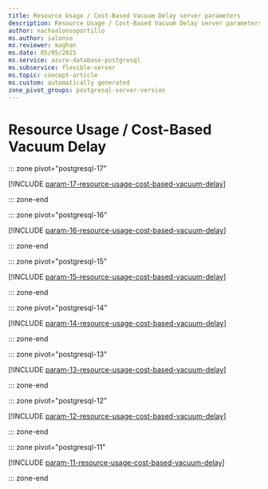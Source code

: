 ```yaml
---
title: Resource Usage / Cost-Based Vacuum Delay server parameters
description: Resource Usage / Cost-Based Vacuum Delay server parameters for Azure Database for PostgreSQL flexible server.
author: nachoalonsoportillo
ms.author: ialonso
ms.reviewer: maghan
ms.date: 05/05/2025
ms.service: azure-database-postgresql
ms.subservice: flexible-server
ms.topic: concept-article
ms.custom: automatically generated
zone_pivot_groups: postgresql-server-version
---
```

# Resource Usage / Cost-Based Vacuum Delay


::: zone pivot="postgresql-17"

[!INCLUDE [param-17-resource-usage-cost-based-vacuum-delay](./includes/param-17-resource-usage-cost-based-vacuum-delay.md)]

::: zone-end


::: zone pivot="postgresql-16"

[!INCLUDE [param-16-resource-usage-cost-based-vacuum-delay](./includes/param-16-resource-usage-cost-based-vacuum-delay.md)]

::: zone-end


::: zone pivot="postgresql-15"

[!INCLUDE [param-15-resource-usage-cost-based-vacuum-delay](./includes/param-15-resource-usage-cost-based-vacuum-delay.md)]

::: zone-end


::: zone pivot="postgresql-14"

[!INCLUDE [param-14-resource-usage-cost-based-vacuum-delay](./includes/param-14-resource-usage-cost-based-vacuum-delay.md)]

::: zone-end


::: zone pivot="postgresql-13"

[!INCLUDE [param-13-resource-usage-cost-based-vacuum-delay](./includes/param-13-resource-usage-cost-based-vacuum-delay.md)]

::: zone-end


::: zone pivot="postgresql-12"

[!INCLUDE [param-12-resource-usage-cost-based-vacuum-delay](./includes/param-12-resource-usage-cost-based-vacuum-delay.md)]

::: zone-end


::: zone pivot="postgresql-11"

[!INCLUDE [param-11-resource-usage-cost-based-vacuum-delay](./includes/param-11-resource-usage-cost-based-vacuum-delay.md)]

::: zone-end


